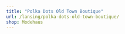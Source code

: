 ```yaml
---
title: "Polka Dots Old Town Boutique"
url: /lansing/polka-dots-old-town-boutique/
shop: Modehaus
---
```

